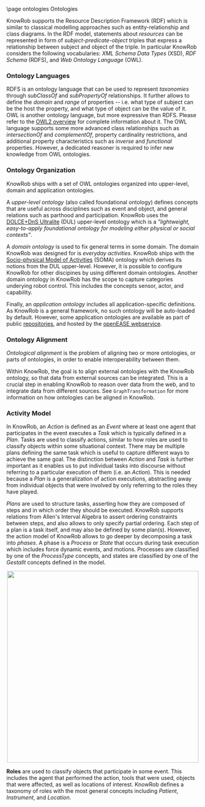 \page ontologies Ontologies

KnowRob supports the Resource Description Framework (RDF) which is similar to
classical modelling approaches such as entity-relationship and class diagrams.
In the RDF model, statements about *resources* can be represented
in form of *subject-predicate-object* triples that express a relationship
between subject and object of the triple.
In particular KnowRob considers the following vocabularies:
*XML Schema Data Types* (XSD), *RDF Schema* (RDFS), and *Web Ontology Language* (OWL).

### Ontology Languages

RDFS is an ontology language that can be used to represent *taxonomies*
through *subClassOf* and *subPropertyOf* relationships.
It further allows to define the *domain* and *range* of properties --
i.e. what type of subject can be the host the property,
and what type of object can be the value of it.
OWL is another ontology language, but more expressive than RDFS.
Please refer to the [OWL2 overview](https://www.w3.org/TR/owl2-overview/) for
complete information about it.
The OWL language supports some more advanced class relationships such as
*intersectionOf* and *complementOf*, property cardinality restrictions,
and additional property characteristics such as *inverse* and *functional*
properties.
However, a dedicated reasoner is required to infer new knowledge from OWL ontologies.

### Ontology Organization

KnowRob ships with a set of OWL ontologies organized
into upper-level, domain and application ontologies.

A *upper-level ontology* (also called foundational ontology) defines
concepts that are useful across disciplines such as event and object,
and general relations such as parthood and participation. 
KnowRob uses the [DOLCE+DnS Ultralite](http://ontologydesignpatterns.org/wiki/Ontology:DOLCE+DnS_Ultralite) (DUL) upper-level ontology which is a
*"lightweight, easy-to-apply foundational ontology for modeling either physical or social contexts"*. 

A *domain ontology* is used to fix general terms in some domain.
The domain KnowRob was designed for is *everyday activities*.
KnowRob ships with the
[Socio-physical Model of Activities](https://github.com/ease-crc/soma) (SOMA)
ontology which derives its notions from the DUL upper-level.
However, it is possible to configure KnowRob for other discipines by
using different domain ontologies.
Another domain ontology in KnowRob has the scope 
to capture categories underying robot control.
This includes the concepts sensor, actor, and capability.

Finally, an *application ontology* includes all application-specific definitions.
As KnowRob is a general framework, no such ontology will be auto-loaded by default.
However, some application ontologies are available as part of public
[repositories](https://github.com/knowrob/),
and hosted by the [openEASE webservice](http://www.open-ease.org/).

### Ontology Alignment

*Ontological alignment* is
the problem of aligning two or more ontologies,
or parts of ontologies, in order to enable interoperability between them.

Within KnowRob, the goal is to align external ontologies with the KnowRob ontology,
so that data from external sources can be integrated.
This is a crucial step in enabling KnowRob to reason over data from the web,
and to integrate data from different sources.
See `GraphTransformation` for more information on how ontologies can be aligned in KnowRob.

### Activity Model

In KnowRob, an *Action* is defined as an *Event* where at least one agent that participates in the
event executes a *Task* which is typically defined in a *Plan*. Tasks are used to classify actions,
similar to how roles are used to classify objects within some situational context.
There may be multiple plans defining the same task which is useful to capture different ways to
achieve the same goal. The distinction between *Action* and *Task* is further important as it
enables us to put individual tasks into discourse without referring to a particular execution of
them (i.e. an *Action*). This is needed because a *Plan* is a generalization of action executions,
abstracting away from individual objects that were involved by only referring to the roles they have played.

*Plans* are used to structure tasks, asserting how they are composed of steps and in
which order they should be executed. KnowRob supports relations from Allen's Interval
Algebra to assert ordering constraints between steps, and also allows to only specify
partial ordering. Each step of a plan is a task itself, and may also be defined by some plan(s).
However, the action model of KnowRob allows to go deeper by decomposing a task into *phases*.
A phase is a *Process* or *State* that occurs during task execution which includes force dynamic
events, and motions. Processes are classified by one of the *ProcessType* concepts, and states
are classified by one of the *Gestallt* concepts defined in the model.

<p align="center">
<img src="../../img/plan.png" width="500">
</p>

**Roles** are used to classify objects that participate in some event.
This includes the agent that performed the action, tools that were used,
objects that were affected, as well as locations of interest.
KnowRob defines a taxonomy of roles with the most general concepts including
*Patient*, *Instrument*, and *Location*.
